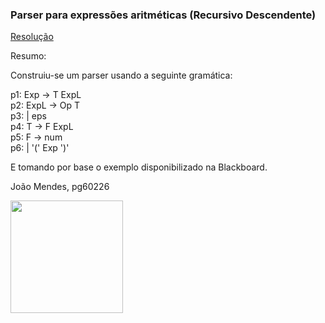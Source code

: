 ### Parser para expressões aritméticas (Recursivo Descendente)

[Resolução](https://github.com/jlfmendes32/PLC2025/blob/main/TPC5/parser.py)

Resumo:

Construiu-se um parser usando a seguinte gramática:

p1: Exp → T ExpL\
p2: ExpL → Op T\
p3:      | eps\
p4: T → F ExpL\
p5: F → num\
p6:   | '(' Exp ')'

E tomando por base o exemplo disponibilizado na Blackboard.

João Mendes, pg60226

<img src="https://github.com/user-attachments/assets/9eab7434-fb2c-43ef-bbc4-4d3f88e145fc" width="180">